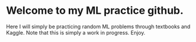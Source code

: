 # Welcome to my ML practice github.
Here I will simply be practicing random ML problems through textbooks and Kaggle. Note that this is simply a work in progress. Enjoy.